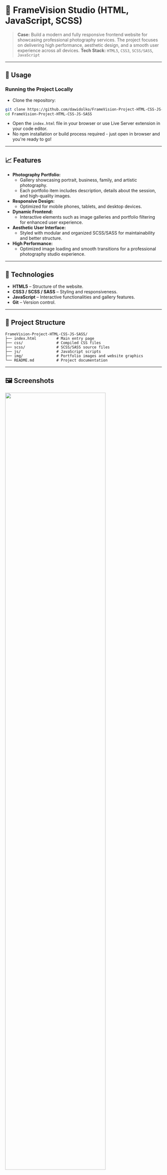 # 📸 FrameVision Studio (HTML, JavaScript, SCSS)

> **Case:** Build a modern and fully responsive frontend website for showcasing professional photography services. The project focuses on delivering high performance, aesthetic design, and a smooth user experience across all devices.
> **Tech Stack:** `HTML5`, `CSS3`, `SCSS/SASS`, `JavaScript`

---

## 🚀 Usage

### Running the Project Locally

- Clone the repository:

```bash
git clone https://github.com/dawidolko/FrameVision-Project-HTML-CSS-JS-SASS.git
cd FrameVision-Project-HTML-CSS-JS-SASS
```

- Open the `index.html` file in your browser or use Live Server extension in your code editor.
- No npm installation or build process required - just open in browser and you're ready to go!

---

## 📈 Features

- **Photography Portfolio:**
  - Gallery showcasing portrait, business, family, and artistic photography.
  - Each portfolio item includes description, details about the session, and high-quality images.
- **Responsive Design:**
  - Optimized for mobile phones, tablets, and desktop devices.
- **Dynamic Frontend:**
  - Interactive elements such as image galleries and portfolio filtering for enhanced user experience.
- **Aesthetic User Interface:**
  - Styled with modular and organized SCSS/SASS for maintainability and better structure.
- **High Performance:**
  - Optimized image loading and smooth transitions for a professional photography studio experience.

---

## 🧠 Technologies

- **HTML5** – Structure of the website.
- **CSS3 / SCSS / SASS** – Styling and responsiveness.
- **JavaScript** – Interactive functionalities and gallery features.
- **Git** – Version control.

---

## 📂 Project Structure

```plaintext
FrameVision-Project-HTML-CSS-JS-SASS/
├── index.html         # Main entry page
├── css/               # Compiled CSS files
├── scss/              # SCSS/SASS source files
├── js/                # JavaScript scripts
├── img/               # Portfolio images and website graphics
└── README.md          # Project documentation
```

---

## 🖼️ Screenshots

[<img src="img/framevision.dawidolko.pl_.png" width="80%"/>](img/framevision.dawidolko.pl_.png)

---

## 🌍 Availability

The project is deployed and available at:  
[**https://framevision.dawidolko.pl**](https://framevision.dawidolko.pl)

---

## 🙋‍♂️ Author

Created by **Dawid Olko**

> This project is part of the ongoing web development portfolio series.

---

## 📜 License

The **FrameVision Studio** project is licensed under the [MIT License](LICENSE).

---
